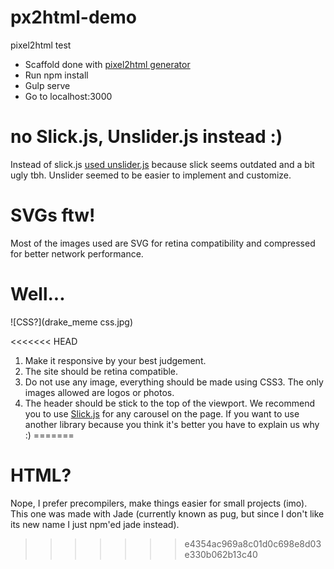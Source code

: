 # px2html-demo
pixel2html test

- Scaffold done with [pixel2html generator](https://github.com/Pixel2HTML/pixel2html-generator)
- Run npm install
- Gulp serve
- Go to localhost:3000

# no Slick.js, Unslider.js instead :)
Instead of slick.js [used unslider.js](http://unslider.com/) because slick seems outdated and a bit ugly tbh. Unslider seemed to be easier to implement and customize.

# SVGs ftw!
Most of the images used are SVG for retina compatibility and compressed for better network performance.

# Well...
![CSS?](drake_meme css.jpg)

<<<<<<< HEAD
1. Make it responsive by your best judgement.
2. The site should be retina compatible.
3. Do not use any image, everything should be made using CSS3. The only images 
allowed are logos or photos.
4. The header should be stick to the top of the viewport. We recommend you to 
use [Slick.js](http://kenwheeler.github.io/slick/) for any carousel on the page. 
If you want to use another library because you think it's better you have to 
explain us why :)
=======
# HTML?
Nope, I prefer precompilers, make things easier for small projects (imo).
This one was made with Jade (currently known as pug, but since I don't like its new name I just npm'ed jade instead).
>>>>>>> e4354ac969a8c01d0c698e8d03e330b062b13c40


